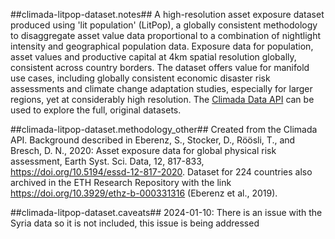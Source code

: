 ##climada-litpop-dataset.notes##
A high-resolution asset exposure dataset produced using 'lit population' (LitPop), a globally consistent methodology to disaggregate asset value data proportional to a combination of nightlight intensity and geographical population data. Exposure data for population, asset values and productive capital at 4km spatial resolution globally, consistent across country borders. The dataset offers value for manifold use cases, including globally consistent economic disaster risk assessments and climate change adaptation studies, especially for larger regions, yet at considerably high resolution. The [Climada Data API](https://climada.ethz.ch/data-types/) can be used to explore the full, original datasets.


##climada-litpop-dataset.methodology_other##
Created from the Climada API. Background described in Eberenz, S., Stocker, D., Röösli, T., and Bresch, D. N., 2020: Asset exposure data for global physical risk assessment, Earth Syst. Sci. Data, 12, 817-833, https://doi.org/10.5194/essd-12-817-2020. Dataset for 224 countries also archived in the ETH Research Repository with the link https://doi.org/10.3929/ethz-b-000331316 (Eberenz et al., 2019).


##climada-litpop-dataset.caveats##
2024-01-10: There is an issue with the Syria data so it is not included, this issue is being addressed

